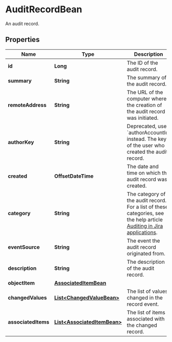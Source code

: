 

# AuditRecordBean

An audit record.

## Properties

| Name | Type | Description | Notes |
|------------ | ------------- | ------------- | -------------|
|**id** | **Long** | The ID of the audit record. |  [optional] [readonly] |
|**summary** | **String** | The summary of the audit record. |  [optional] [readonly] |
|**remoteAddress** | **String** | The URL of the computer where the creation of the audit record was initiated. |  [optional] [readonly] |
|**authorKey** | **String** | Deprecated, use &#x60;authorAccountId&#x60; instead. The key of the user who created the audit record. |  [optional] [readonly] |
|**created** | **OffsetDateTime** | The date and time on which the audit record was created. |  [optional] [readonly] |
|**category** | **String** | The category of the audit record. For a list of these categories, see the help article [Auditing in Jira applications](https://confluence.atlassian.com/x/noXKM). |  [optional] [readonly] |
|**eventSource** | **String** | The event the audit record originated from. |  [optional] [readonly] |
|**description** | **String** | The description of the audit record. |  [optional] [readonly] |
|**objectItem** | [**AssociatedItemBean**](AssociatedItemBean.md) |  |  [optional] |
|**changedValues** | [**List&lt;ChangedValueBean&gt;**](ChangedValueBean.md) | The list of values changed in the record event. |  [optional] [readonly] |
|**associatedItems** | [**List&lt;AssociatedItemBean&gt;**](AssociatedItemBean.md) | The list of items associated with the changed record. |  [optional] [readonly] |



